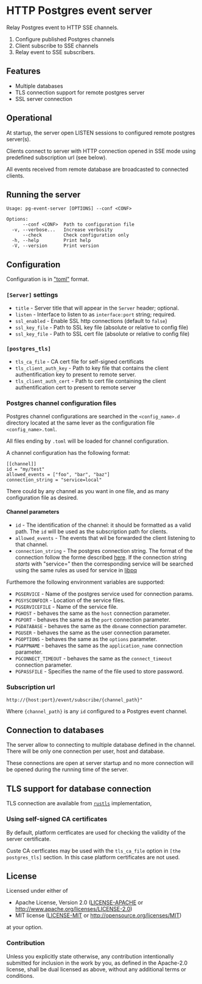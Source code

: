 # HTTP Postgres event server

Relay Postgres event to HTTP SSE channels.

1. Configure published Postgres channels 
2. Client subscribe to SSE channels 
3. Relay event to SSE subscribers.

## Features

* Multiple databases
* TLS connection support for remote postgres server
* SSL server connection

## Operational 

At startup, the server open LISTEN sessions to configured remote postgres 
server(s).

Clients connect to server with HTTP connection opened in SSE mode using predefined
subscription url (see below). 

All events received from remote database are
broadcasted to connected clients.

## Running the server 

```
Usage: pg-event-server [OPTIONS] --conf <CONF>

Options:
      --conf <CONF>  Path to configuration file
  -v, --verbose...   Increase verbosity
      --check        Check configuration only
  -h, --help         Print help
  -V, --version      Print version
```

## Configuration

Configuration is in ["toml"](https://github.com/toml-lang/toml/wiki) format.

### `[Server]` settings

* `title` - Server title that will appear in the `Server` header; optional.
* `listen` - Interface to listen to as `interface:port` string; required.
* `ssl_enabled` - Enable SSL http connections (default to `false`)
* `ssl_key_file` - Path to SSL key  file (absolute or relative to config file)
* `ssl_key_file` - Path to SSL cert file (absolute or relative to config file)

### `[postgres_tls]` 

* `tls_ca_file` - CA cert file for self-signed certificats
* `tls_client_auth_key` - Path to key file that contains the client authentification 
   key to present to remote server.
* `tls_client_auth_cert` - Path to cert file containing the client authentification 
   cert to present to remote server

### Postgres channel configuration files

Postgres channel configurations are searched in the `<config_name>.d` directory located
at the same lever as the configuration file `<config_name>.toml`.

All files ending by `.toml` will be loaded for channel configuration.

A channel configuration has the following format: 

```
[[channel]]
id = "my/test"
allowed_events = ["foo", "bar", "baz"]
connection_string = "service=local"
```

There could by any channel as you want in one file, and as many configuration 
file as desired.

#### Channel parameters

* `id` - The identification of the channel: it should be formatted as a valid path.
         The `id` will be used as the subscription path for clients. 
* `allowed_events` - The events that wil be forwarded the client listening to that
   channel.
* `connection_string` - The postgres connection string. The format of the connection 
   follow the forme described [here](https://docs.rs/tokio-postgres/latest/tokio_postgres/config/struct.Config.html). 
   If the connection string *starts* with "service=" then the corresponding service
   will be searched using the same rules as used for service in [libpq](https://docs.postgresql.fr/10/libpq-pgservice.html)

Furthemore the following environment variables are supported:

* `PGSERVICE` - Name of the postgres service used for connection params.
* `PGSYSCONFDIR` - Location of the service files.
* `PGSERVICEFILE` - Name of the service file.
* `PGHOST` - behaves the same as the `host` connection parameter.
* `PGPORT` - behaves the same as the `port` connection parameter.
* `PGDATABASE` - behaves the same as the `dbname` connection parameter.
* `PGUSER` - behaves the same as the user connection parameter.
* `PGOPTIONS` - behaves the same as the `options` parameter.
* `PGAPPNAME` - behaves the same as the `application_name` connection parameter.
* `PGCONNECT_TIMEOUT` - behaves the same as the `connect_timeout` connection parameter.
* `PGPASSFILE` - Specifies the name of the file used to store password.


### Subscription url

```
http://{host:port}/event/subscribe/{channel_path}"
```

Where `{channel_path}` is any `id` configured to a Postgres event channel.

## Connection to databases

The server allow to connecting to multiple database defined in the channel. 
There will be only one connection per user, host and database. 

These connections are open at server startup and no more connection 
will be opened during the running time of the server.

## TLS support for database connection

TLS connection are available from [`rustls`](https://docs.rs/rustls/latest/rustls/) 
implementation, 

### Using self-signed CA certificates

By default, platform certficates are used for checking the validity of the server certificate.

Custe CA certficates may be used with the  `tls_ca_file` option in `[the postgres_tls]` section.
In this case platform certificates are not used.

## License

Licensed under either of

 * Apache License, Version 2.0 ([LICENSE-APACHE](LICENSE-APACHE) or http://www.apache.org/licenses/LICENSE-2.0)
 * MIT license ([LICENSE-MIT](LICENSE-MIT) or http://opensource.org/licenses/MIT)

at your option.

### Contribution

Unless you explicitly state otherwise, any contribution intentionally submitted
for inclusion in the work by you, as defined in the Apache-2.0 license, shall be dual licensed as above, without any
additional terms or conditions.
